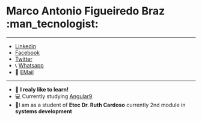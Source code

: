 

<!--
### Hi there 👋
**devMarcoAntonio/devMarcoAntonio** is a ✨ _special_ ✨ repository because its `README.md` (this file) appears on your GitHub profile.

Here are some ideas to get you started:

- 🔭 I’m currently working on ...
- 🌱 I’m currently learning ...
- 👯 I’m looking to collaborate on ...
- 🤔 I’m looking for help with ...
- 💬 Ask me about ...
- 📫 How to reach me: ...
- 😄 Pronouns: ...
- ⚡ Fun fact: ...
-->

# Marco Antonio Figueiredo Braz :man_tecnologist:

___

- [Linkedin](https://www.linkedin.com/in/marco-antonio-figueiredo-braz-11ba1131/)
- [Facebook](https://www.facebook.com/figueiredobraz)
- [Twitter](https://twitter.com/MarcoAn71036929)
- 📞 [Whatsapp](tel:+5513996062918)
- 📧 [EMail](emailto:marcoantoniobraz@hotmail.com)

___

- 📖 **I realy like to learn!**
- 💻 Currently studying [Angular9](https://www.udemy.com/)
- 🏫I am as a student of **Etec Dr. Ruth Cardoso** currently 2nd module in **systems development** 
